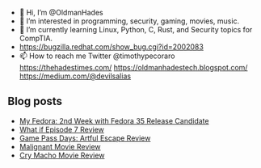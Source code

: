 - 👋 Hi, I’m @OldmanHades
- 👀 I’m interested in programming, security, gaming, movies, music.
- 🌱 I’m currently learning Linux, Python, C, Rust, and Security topics for CompTIA.
- https://bugzilla.redhat.com/show_bug.cgi?id=2002083
- 📫 How to reach me Twitter @timothypecoraro
https://thehadestimes.com/
https://oldmanhadestech.blogspot.com/
https://medium.com/@devilsalias

## Blog posts
<!-- BLOG-POST-LIST:START -->
- [My Fedora: 2nd Week with Fedora 35 Release Candidate](https://medium.com/@timothypecoraro/my-fedora-2nd-week-with-fedora-35-release-candidate-7aa18dd00184?source=rss-5097f5c9b801------2)
- [What if Episode 7 Review](https://medium.com/@timothypecoraro/what-if-episode-7-review-8692084c5133?source=rss-5097f5c9b801------2)
- [Game Pass Days: Artful Escape Review](https://medium.com/@timothypecoraro/game-pass-days-artful-escape-review-343813160d15?source=rss-5097f5c9b801------2)
- [Malignant Movie Review](https://medium.com/@timothypecoraro/malignant-movie-review-62dfe30b63d8?source=rss-5097f5c9b801------2)
- [Cry Macho Movie Review](https://medium.com/@timothypecoraro/cry-macho-movie-review-2654e8feb4ce?source=rss-5097f5c9b801------2)
<!-- BLOG-POST-LIST:END -->
